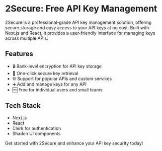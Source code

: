# 2Secure: Free API Key Management

2Secure is a professional-grade API key management solution, offering secure storage and easy access to your API keys at no cost. Built with Next.js and React, it provides a user-friendly interface for managing keys across multiple APIs.

## Features

- 🔒 Bank-level encryption for API key storage
- 🔑 One-click secure key retrieval
- 🌐 Support for popular APIs and custom services
- ➕ Add and manage keys for any API
- 🆓 Free for individual users and small teams

## Tech Stack

- Next.js
- React
- Clerk for authentication
- Shadcn UI components

Get started with 2Secure and enhance your API key security today!